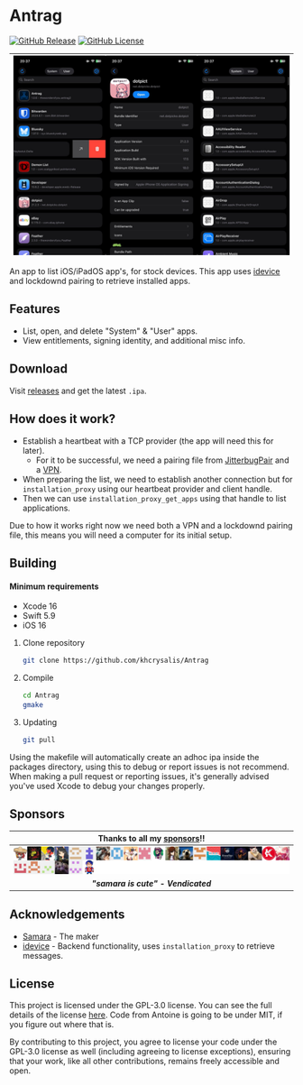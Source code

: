 # Antrag

[![GitHub Release](https://img.shields.io/github/v/release/khcrysalis/antrag?include_prereleases)](https://github.com/khcrysalis/protokolle/releases)
[![GitHub License](https://img.shields.io/github/license/khcrysalis/antrag?color=%23C96FAD)](https://github.com/khcrysalis/protokolle/blob/main/LICENSE)

| ![Preview Image](image.jpeg) |
| :--------------------------: |

An app to list iOS/iPadOS app's, for stock devices. This app uses [idevice](https://github.com/jkcoxson/idevice) and lockdownd pairing to retrieve installed apps.

## Features

- List, open, and delete "System" & "User" apps.
- View entitlements, signing identity, and additional misc info.

## Download

Visit [releases](https://github.com/khcrysalis/Antrag/releases) and get the latest `.ipa`.

## How does it work?

- Establish a heartbeat with a TCP provider (the app will need this for later).
  - For it to be successful, we need a pairing file from [JitterbugPair](https://github.com/osy/Jitterbug/releases) and a [VPN](https://apps.apple.com/us/app/stosvpn/id6744003051).
- When preparing the list, we need to establish another connection but for `installation_proxy` using our heartbeat provider and client handle.
- Then we can use `installation_proxy_get_apps` using that handle to list applications.

Due to how it works right now we need both a VPN and a lockdownd pairing file, this means you will need a computer for its initial setup.

## Building

#### Minimum requirements

- Xcode 16
- Swift 5.9
- iOS 16

1. Clone repository
    ```sh
    git clone https://github.com/khcrysalis/Antrag
    ```

2. Compile
    ```sh
    cd Antrag
    gmake
    ```

3. Updating
    ```sh
    git pull
    ```

Using the makefile will automatically create an adhoc ipa inside the packages directory, using this to debug or report issues is not recommend. When making a pull request or reporting issues, it's generally advised you've used Xcode to debug your changes properly.

## Sponsors

| Thanks to all my [sponsors](https://github.com/sponsors/khcrysalis)!! |
|:-:|
| <img src="https://raw.githubusercontent.com/khcrysalis/github-sponsor-graph/main/graph.png"> |
| _**"samara is cute" - Vendicated**_ |

## Acknowledgements

- [Samara](https://github.com/khcrysalis) - The maker
- [idevice](https://github.com/jkcoxson/idevice) - Backend functionality, uses `installation_proxy` to retrieve messages.

## License 

This project is licensed under the GPL-3.0 license. You can see the full details of the license [here](https://github.com/khcrysalis/Feather/blob/main/LICENSE). Code from Antoine is going to be under MIT, if you figure out where that is.

By contributing to this project, you agree to license your code under the GPL-3.0 license as well (including agreeing to license exceptions), ensuring that your work, like all other contributions, remains freely accessible and open.
